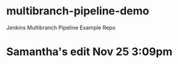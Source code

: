 # multibranch-pipeline-demo
Jenkins Multibranch Pipeline Example Repo
# Samantha's edit Nov 25 3:09pm
